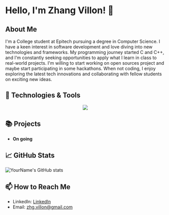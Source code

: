 # Hello, I'm Zhang Villon! 👋

## About Me

I'm a College student at Epitech pursuing a degree in Computer Science. I have a keen interest in software development and love diving into new technologies and frameworks. My programming journey started C and C++, and I'm constantly seeking opportunities to apply what I learn in class to real-world projects. I'm willing to start working on open sources project and maybe start participating in some hackathons. When not coding, I enjoy exploring the latest tech innovations and collaborating with fellow students on exciting new ideas.


## 🔧 Technologies & Tools

<p align="center">
  <a href="https://skillicons.dev">
    <img src="https://skillicons.dev/icons?i=git,c,angular,html,css,ts,java,python" />
  </a>
</p>

## 📚 Projects

- **On going**

## 📈 GitHub Stats

![YourName's GitHub stats](https://github-readme-stats.vercel.app/api?username=zvillon&show_icons=true&theme=tokyonight)

## 📫 How to Reach Me

- LinkedIn: <a href="https://www.linkedin.com/in/villon-zhang">LinkedIn</a>
- Email: zhg.villon@gmail.com
